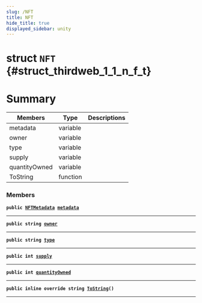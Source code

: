 ```yaml
---
slug: /NFT
title: NFT
hide_title: true
displayed_sidebar: unity
---
```


# struct `NFT` {#struct_thirdweb_1_1_n_f_t}

# Summary

| Members       | Type     | Descriptions |
| ------------- | -------- | ------------ |
| metadata      | variable |              |
| owner         | variable |              |
| type          | variable |              |
| supply        | variable |              |
| quantityOwned | variable |              |
| ToString      | function |              |

### Members

**`public `[`NFTMetadata`](docs/unity/NFTMetadata.md#struct_thirdweb_1_1_n_f_t_metadata)` `[`metadata`](#struct_thirdweb_1_1_n_f_t_1a3e0d0155d135eec24ab1d40445f34850)**

---

**`public string `[`owner`](#struct_thirdweb_1_1_n_f_t_1a9e4867d841ca61f1a0c34903712cf731)**

---

**`public string `[`type`](#struct_thirdweb_1_1_n_f_t_1a923ca90b28f874cb16575471ed8aafdd)**

---

**`public int `[`supply`](#struct_thirdweb_1_1_n_f_t_1ac3f828eb44899b5a32e5992e2a796060)**

---

**`public int `[`quantityOwned`](#struct_thirdweb_1_1_n_f_t_1aef81fe74dfe19e5b12b83d0513649129)**

---

**`public inline override string `[`ToString`](#struct_thirdweb_1_1_n_f_t_1a485b5388ebfc45794a4d531ff71c9658)`()`**

---
